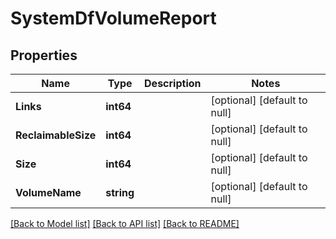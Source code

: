 # SystemDfVolumeReport

## Properties
Name | Type | Description | Notes
------------ | ------------- | ------------- | -------------
**Links** | **int64** |  | [optional] [default to null]
**ReclaimableSize** | **int64** |  | [optional] [default to null]
**Size** | **int64** |  | [optional] [default to null]
**VolumeName** | **string** |  | [optional] [default to null]

[[Back to Model list]](../README.md#documentation-for-models) [[Back to API list]](../README.md#documentation-for-api-endpoints) [[Back to README]](../README.md)

